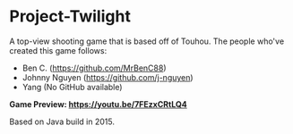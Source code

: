 # Project-Twilight
A top-view shooting game that is based off of Touhou.
The people who've created this game follows:
  - Ben C. (https://github.com/MrBenC88)
  - Johnny Nguyen (https://github.com/j-nguyen)
  - Yang (No GitHub available)

**Game Preview: https://youtu.be/7FEzxCRtLQ4**

Based on Java build in 2015.
